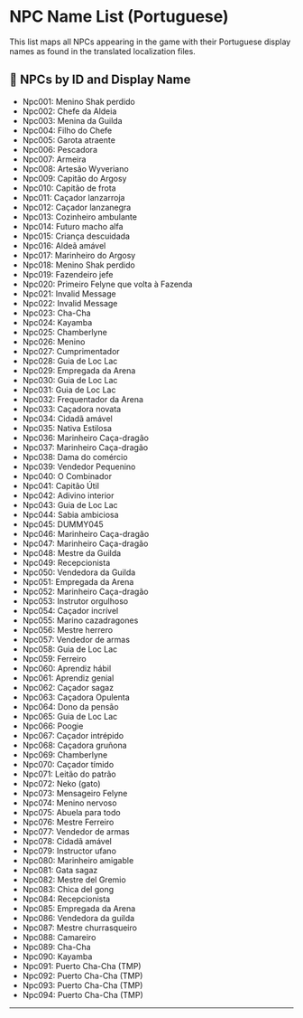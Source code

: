 # NPC Name List (Portuguese)

This list maps all NPCs appearing in the game with their Portuguese display names as found in the translated localization files.

## 🧍 NPCs by ID and Display Name

* Npc001: Menino Shak perdido
* Npc002: Chefe da Aldeia
* Npc003: Menina da Guilda
* Npc004: Filho do Chefe
* Npc005: Garota atraente
* Npc006: Pescadora
* Npc007: Armeira
* Npc008: Artesão Wyveriano
* Npc009: Capitão do Argosy
* Npc010: Capitão de frota
* Npc011: Caçador lanzarroja
* Npc012: Caçador lanzanegra
* Npc013: Cozinheiro ambulante
* Npc014: Futuro macho alfa
* Npc015: Criança descuidada
* Npc016: Aldeã amável
* Npc017: Marinheiro do Argosy
* Npc018: Menino Shak perdido
* Npc019: Fazendeiro jefe
* Npc020: Primeiro Felyne que volta à Fazenda
* Npc021: Invalid Message
* Npc022: Invalid Message
* Npc023: Cha-Cha
* Npc024: Kayamba
* Npc025: Chamberlyne
* Npc026: Menino
* Npc027: Cumprimentador
* Npc028: Guia de Loc Lac
* Npc029: Empregada da Arena
* Npc030: Guia de Loc Lac
* Npc031: Guia de Loc Lac
* Npc032: Frequentador da Arena
* Npc033: Caçadora novata
* Npc034: Cidadã amável
* Npc035: Nativa Estilosa
* Npc036: Marinheiro Caça-dragão
* Npc037: Marinheiro Caça-dragão
* Npc038: Dama do comércio
* Npc039: Vendedor Pequenino
* Npc040: O Combinador
* Npc041: Capitão Útil
* Npc042: Adivino interior
* Npc043: Guia de Loc Lac
* Npc044: Sabia ambiciosa
* Npc045: DUMMY045
* Npc046: Marinheiro Caça-dragão
* Npc047: Marinheiro Caça-dragão
* Npc048: Mestre da Guilda
* Npc049: Recepcionista
* Npc050: Vendedora da Guilda
* Npc051: Empregada da Arena
* Npc052: Marinheiro Caça-dragão
* Npc053: Instrutor orgulhoso
* Npc054: Caçador incrível
* Npc055: Marino cazadragones
* Npc056: Mestre herrero
* Npc057: Vendedor de armas
* Npc058: Guia de Loc Lac
* Npc059: Ferreiro
* Npc060: Aprendiz hábil
* Npc061: Aprendiz genial
* Npc062: Caçador sagaz
* Npc063: Caçadora Opulenta
* Npc064: Dono da pensão
* Npc065: Guia de Loc Lac
* Npc066: Poogie
* Npc067: Caçador intrépido
* Npc068: Caçadora gruñona
* Npc069: Chamberlyne
* Npc070: Caçador tímido
* Npc071: Leitão do patrão
* Npc072: Neko (gato)
* Npc073: Mensageiro Felyne
* Npc074: Menino nervoso
* Npc075: Abuela para todo
* Npc076: Mestre Ferreiro
* Npc077: Vendedor de armas
* Npc078: Cidadã amável
* Npc079: Instructor ufano
* Npc080: Marinheiro amigable
* Npc081: Gata sagaz
* Npc082: Mestre del Gremio
* Npc083: Chica del gong
* Npc084: Recepcionista
* Npc085: Empregada da Arena
* Npc086: Vendedora da guilda
* Npc087: Mestre churrasqueiro
* Npc088: Camareiro
* Npc089: Cha-Cha
* Npc090: Kayamba
* Npc091: Puerto Cha-Cha (TMP)
* Npc092: Puerto Cha-Cha (TMP)
* Npc093: Puerto Cha-Cha (TMP)
* Npc094: Puerto Cha-Cha (TMP)

---

